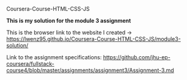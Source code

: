 Coursera-Course-HTML-CSS-JS

**This is my solution for the module 3 assignment**

This is the browser link to the website I created -> https://lwenz95.github.io/Coursera-Course-HTML-CSS-JS/module3-solution/

Link to the assignment specifications:
https://github.com/jhu-ep-coursera/fullstack-course4/blob/master/assignments/assignment3/Assignment-3.md

